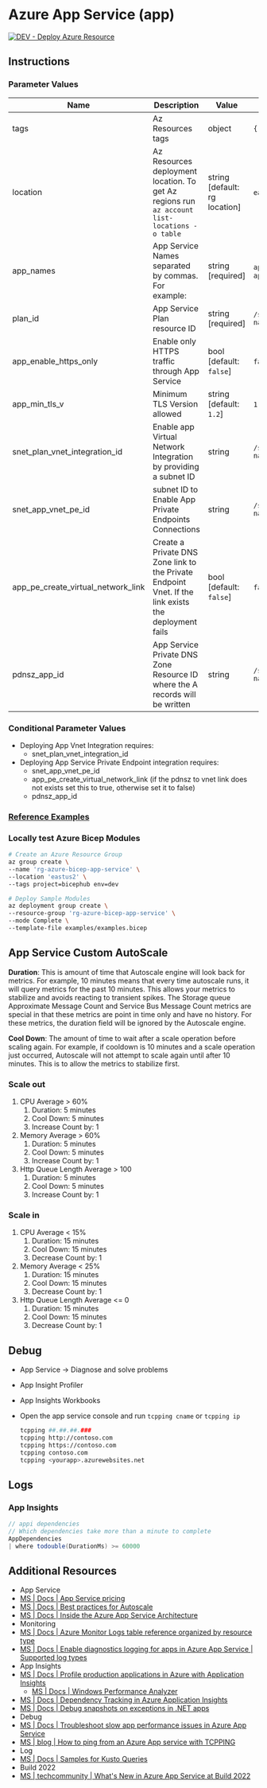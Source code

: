 # Azure App Service (app)

[![DEV - Deploy Azure Resource](https://github.com/ArtiomLK/azure-bicep-app-service/actions/workflows/dev.orchestrator.yml/badge.svg?branch=main&event=push)](https://github.com/ArtiomLK/azure-bicep-app-service/actions/workflows/dev.orchestrator.yml)

## Instructions

### Parameter Values

| Name                               | Description                                                                                          | Value                         | Examples                                                                                                                                               |
| ---------------------------------- | ---------------------------------------------------------------------------------------------------- | ----------------------------- | ------------------------------------------------------------------------------------------------------------------------------------------------------ |
| tags                               | Az Resources tags                                                                                    | object                        | `{ key: value }`                                                                                                                                       |
| location                           | Az Resources deployment location. To get Az regions run `az account list-locations -o table`         | string [default: rg location] | `eastus` \| `centralus` \| `westus` \| `westus2` \| `southcentralus`                                                                                   |
| app_names                          | App Service Names separated by commas. For example:                                                  | string [required]             | `applicationA` \| `applicationA,applicationB` \| `applicationA,applicationB,applicationC`                                                              |
| plan_id                            | App Service Plan resource ID                                                                         | string [required]             | `/subscriptions/xxxxxxxx-xxxx-xxxx-xxxx-xxxxxxxxxxxx/resourceGroups/rg-name/providers/Microsoft.Web/serverFarms/plan-name`                             |
| app_enable_https_only              | Enable only HTTPS traffic through App Service                                                        | bool [default: `false`]       | `false` \| `true`                                                                                                                                      |
| app_min_tls_v                      | Minimum TLS Version allowed                                                                          | string [default: `1.2`]       | `1.0` \| `1.1` \| `1.2`                                                                                                                                |
| snet_plan_vnet_integration_id      | Enable app Virtual Network Integration by providing a subnet ID                                      | string                        | `/subscriptions/xxxxxxxx-xxxx-xxxx-xxxx-xxxxxxxxxxxx/resourceGroups/rg-name/providers/Microsoft.Network/virtualNetworks/vnet-name/subnets/snet-name`   |
| snet_app_vnet_pe_id                | subnet ID to Enable App Private Endpoints Connections                                                | string                        | `/subscriptions/xxxxxxxx-xxxx-xxxx-xxxx-xxxxxxxxxxxx/resourceGroups/rg-name/providers/Microsoft.Network/virtualNetworks/vnet-name/subnets/snet-name`   |
| app_pe_create_virtual_network_link | Create a Private DNS Zone link to the Private Endpoint Vnet. If the link exists the deployment fails | bool [default: `false`]       | `false` \| `true`                                                                                                                                      |
| pdnsz_app_id                       | App Service Private DNS Zone Resource ID where the A records will be written                         | string                        | `/subscriptions/xxxxxxxx-xxxx-xxxx-xxxx-xxxxxxxxxxxx/resourceGroups/rg-name/providers/Microsoft.Network/privateDnsZones/privatelink.azurewebsites.net` |

### Conditional Parameter Values

- Deploying App Vnet Integration requires:
  - snet_plan_vnet_integration_id
- Deploying App Service Private Endpoint integration requires:
  - snet_app_vnet_pe_id
  - app_pe_create_virtual_network_link (if the pdnsz to vnet link does not exists set this to true, otherwise set it to false)
  - pdnsz_app_id

### [Reference Examples][1]

### Locally test Azure Bicep Modules

```bash
# Create an Azure Resource Group
az group create \
--name 'rg-azure-bicep-app-service' \
--location 'eastus2' \
--tags project=bicephub env=dev

# Deploy Sample Modules
az deployment group create \
--resource-group 'rg-azure-bicep-app-service' \
--mode Complete \
--template-file examples/examples.bicep
```

## App Service Custom AutoScale

**Duration**: This is amount of time that Autoscale engine will look back for metrics. For example, 10 minutes means that every time autoscale runs, it will query metrics for the past 10 minutes. This allows your metrics to stabilize and avoids reacting to transient spikes. The Storage queue Approximate Message Count and Service Bus Message Count metrics are special in that these metrics are point in time only and have no history. For these metrics, the duration field will be ignored by the Autoscale engine.

**Cool Down**: The amount of time to wait after a scale operation before scaling again. For example, if cooldown is 10 minutes and a scale operation just occurred, Autoscale will not attempt to scale again until after 10 minutes. This is to allow the metrics to stabilize first.

### Scale out

1. CPU Average > 60%
   1. Duration: 5 minutes
   2. Cool Down: 5 minutes
   3. Increase Count by: 1
2. Memory Average > 60%
   1. Duration: 5 minutes
   2. Cool Down: 5 minutes
   3. Increase Count by: 1
3. Http Queue Length Average > 100
   1. Duration: 5 minutes
   2. Cool Down: 5 minutes
   3. Increase Count by: 1

### Scale in

1. CPU Average < 15%
   1. Duration: 15 minutes
   2. Cool Down: 15 minutes
   3. Decrease Count by: 1
2. Memory Average < 25%
   1. Duration: 15 minutes
   2. Cool Down: 15 minutes
   3. Decrease Count by: 1
3. Http Queue Length Average <= 0
   1. Duration: 15 minutes
   2. Cool Down: 15 minutes
   3. Decrease Count by: 1

## Debug

- App Service -> Diagnose and solve problems
- App Insight Profiler
- App Insights Workbooks
- Open the app service console and run `tcpping cname` or `tcpping ip`

   ```bash
   tcpping ##.##.##.###
   tcpping http://contoso.com
   tcpping https://contoso.com
   tcpping contoso.com
   tcpping <yourapp>.azurewebsites.net
   ```

## Logs

### App Insights

```java (Kusto)
// appi dependencies
// Which dependencies take more than a minute to complete
AppDependencies
| where todouble(DurationMs) >= 60000
```

## Additional Resources

- App Service
- [MS | Docs | App Service pricing][3]
- [MS | Docs | Best practices for Autoscale][4]
- [MS | Docs | Inside the Azure App Service Architecture][11]
- Monitoring
- [MS | Docs | Azure Monitor Logs table reference organized by resource type][5]
- [MS | Docs | Enable diagnostics logging for apps in Azure App Service | Supported log types][2]
- App Insights
- [MS | Docs | Profile production applications in Azure with Application Insights][14]
  - [MS | Docs | Windows Performance Analyzer][9]
- [MS | Docs | Dependency Tracking in Azure Application Insights][12]
- [MS | Docs | Debug snapshots on exceptions in .NET apps][13]
- Debug
- [MS | Docs | Troubleshoot slow app performance issues in Azure App Service][10]
- [MS | blog | How to ping from an Azure App service with TCPPING][7]
- Log
- [MS | Docs | Samples for Kusto Queries][8]
- Build 2022
- [MS | techcommunity | What's New in Azure App Service at Build 2022][6]

[1]: ./examples/examples.bicep
[2]: https://docs.microsoft.com/en-us/azure/app-service/troubleshoot-diagnostic-logs
[3]: https://azure.microsoft.com/en-us/pricing/details/app-service/windows/
[4]: https://docs.microsoft.com/en-us/azure/azure-monitor/autoscale/autoscale-best-practices
[5]: https://docs.microsoft.com/en-us/azure/azure-monitor/reference/tables/tables-resourcetype
[6]: https://techcommunity.microsoft.com/t5/apps-on-azure-blog/what-s-new-in-azure-app-service-at-build-2022/ba-p/3407584
[7]: https://www.code4it.dev/blog/tcpping-azure-portal
[8]: https://docs.microsoft.com/en-us/azure/data-explorer/kusto/query/samples
[9]: https://docs.microsoft.com/en-us/windows-hardware/test/wpt/windows-performance-analyzer
[10]: https://docs.microsoft.com/en-us/azure/app-service/troubleshoot-performance-degradation
[11]: https://docs.microsoft.com/en-us/archive/msdn-magazine/2017/february/azure-inside-the-azure-app-service-architecture
[12]: https://docs.microsoft.com/en-us/azure/azure-monitor/app/asp-net-dependencies
[13]: https://docs.microsoft.com/en-us/azure/azure-monitor/snapshot-debugger/snapshot-debugger
[14]: https://docs.microsoft.com/en-us/azure/azure-monitor/profiler/profiler-overview

